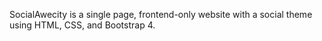 SocialAwecity is a single page, frontend-only website with a social theme using HTML, CSS,
and Bootstrap 4. 
